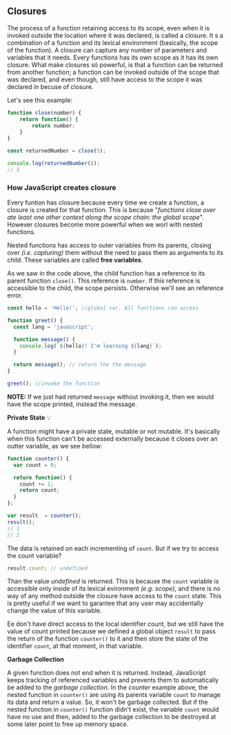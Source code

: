 ## Closures

The process of a function retaining access to its scope, even when it is invoked outside the location where it was declared,  is called a closure. It s a combination of a function and its lexical environment (basically, the scope of the function). A closure can capture any number of parameters and variables that it needs. Every functions has its own scope as it has its own closure. What make closures só powerful, is that a function can be returned from another function; a function can be invoked outside of the scope that was declared, and even though, still have access to the scope it was declared in becuse of closure.

Let's see this example:

```JavaScript
function close(number) {
    return function() {
        return number;
    }
}

const returnedNumber = close(5);

console.log(returnedNumber());
// 5
```

### How JavaScript creates closure

Every funtion has closure because every time we create a function, a closure is created for that function. This is because "_functions close over ate least one other context along the scope chain: the global scope_". However closures become more powerful when we worl with nested functions.

Nested functions has access to outer variables from its parents, closing over _(i.e. capturing)_ them without the need to pass them as arguments to its child. These variables are called **free variables**.

As we saw in the code above, the child function has a reference to its parent function `close()`. This reference is `number`. If this reference is accessible to the child, the scope persists. Otherwise we'll see an reference error.

```JavaScript
const hello = 'Hello!'; //global var. All functions can access

function greet() {
  const lang = 'javascript';

  function message() {
    console.log(`${hello}! I'm learning ${lang}`);
  }

  return message(); // return the the message
}

greet(); //invoke the function
```
**NOTE:** If we just had returned `message` without invoking it, then we would have the scope printed, instead the message.

**Private State** 💡

A function might have a private state, mutable or not mutable. It's basically when this function can't be accessed externally because it closes over an outter variable, as we see bellow:

```JavaScript
function counter() {
  var count = 0;

  return function() {
    count += 1;
    return count;
  }
};

var result  = counter();
result();
// 1
// 2
```

The data is retained on each incrementing of `count`. But if we try to access the count variable?

```JavaScript
result.count; // undefined
```

Than the value _undefined_ is returned. This is because the `count` variable is accessible only inside of its lexical evironment _(e.g. scope)_, and there is no way of any method outside the closure have access to the `count` state. This is pretty useful if we want to garantee that any user may accidentally change the value of this variable.

Ee don't have direct access to the local identifier count, but we still have the value of count printed because we defined a global object `result` to pass the return of the function `counter()` to it and then store the state of the identifier `count`, at that moment, in that variable.

**Garbage Collection**

A given function does not end when it is returned. Instead, JavaScript keeps tracking of referenced variables and prevents them to automatically be added to the _garbage collection_. In the _counter_ example above, the nested function in `counter()` are using its parents variable `count` to manage its data and return a value. So, it won't be garbage collected. But if the nested function in `counter()` function didn't exist, the variable `count` would have no use and then, added to the garbage collection to be destroyed at some later point to free up memory space.